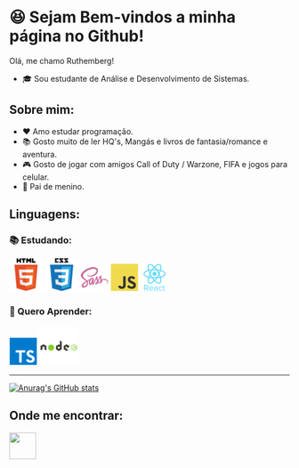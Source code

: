 # :satisfied: Sejam Bem-vindos a minha página no Github!

Olá, me chamo Ruthemberg!

- :mortar_board: Sou estudante de Análise e Desenvolvimento de Sistemas.

## Sobre mim:

- :heart: Amo estudar programação.
- :books: Gosto muito de ler HQ's, Mangás e livros de fantasia/romance e aventura.
- :video_game: Gosto de jogar com amigos Call of Duty / Warzone, FIFA e jogos para celular.
- :baby: Pai de menino.

## Linguagens:

### :books: Estudando:

<p align="left"> 
<img src="https://raw.githubusercontent.com/devicons/devicon/master/icons/html5/html5-original-wordmark.svg" alt="html5" width="60" height="60"/>
<img src="https://raw.githubusercontent.com/devicons/devicon/master/icons/css3/css3-original-wordmark.svg" alt="css3" width="60" height="60"/>
<img src="https://raw.githubusercontent.com/devicons/devicon/master/icons/sass/sass-original.svg" alt="sass" width="50" height="50"/>
<img src="https://raw.githubusercontent.com/devicons/devicon/master/icons/javascript/javascript-original.svg" alt="javascript" width="50" height="50"/>
<img src="https://raw.githubusercontent.com/devicons/devicon/master/icons/react/react-original-wordmark.svg" alt="react" width="50" height="50"/>

### :dart: Quero Aprender:

<p align="left"> 
<img src="https://raw.githubusercontent.com/devicons/devicon/master/icons/typescript/typescript-original.svg" alt="typescript" width="50" height="50"/>
<img src="https://raw.githubusercontent.com/devicons/devicon/master/icons/nodejs/nodejs-original-wordmark.svg" alt="nodejs" width="70" height="70"/>

<hr/>

[![Anurag's GitHub stats](https://github-readme-stats.vercel.app/api?username=JrRehem&theme=tokyonight&show_icons=true&count_private=true)](https://github.com/anuraghazra/github-readme-stats)

## Onde me encontrar:

<a href="https://www.linkedin.com/in/ruthemberg-rehem/" target="_blank">
  <img src="https://i.ibb.co/Kx2GSrT/linkedin.png" width="48px" height="48px">
</a>
